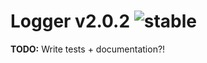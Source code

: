 
# Logger v2.0.2 ![stable](https://img.shields.io/badge/stability-stable-4EBA0F.svg?style=flat)

**TODO:** Write tests + documentation?!
